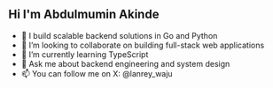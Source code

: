 ## Hi I'm Abdulmumin Akinde

- 🔭 I build scalable backend solutions in Go and Python
- 👯 I’m looking to collaborate on building full-stack web applications
- 🌱 I’m currently learning TypeScript
- 💬 Ask me about backend engineering and system design
- 📫 You can follow me on X: @lanrey_waju
